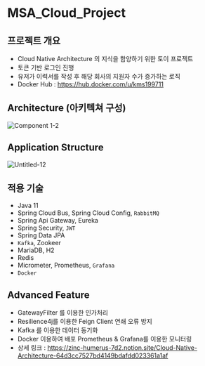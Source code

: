 # MSA_Cloud_Project

## 프로젝트 개요

- Cloud Native Architecture 의 지식을 함양하기 위한 토이 프로젝트
- 토큰 기반 로그인 진행
- 유저가 이력서를 작성 후 해당 회사의 지원자 수가 증가하는 로직
- Docker Hub : https://hub.docker.com/u/kms199711 

## Architecture (아키텍쳐 구성)

![Component 1-2](https://user-images.githubusercontent.com/108928206/229526520-56067ee4-d1dc-47e1-a689-97046013a300.png)

## Application Structure

![Untitled-12](https://user-images.githubusercontent.com/108928206/229410913-a372159a-d6b6-48ae-b6aa-2de669773f49.png)

## 적용 기술

- Java 11
- Spring Cloud Bus, Spring Cloud Config, `RabbitMQ`
- Spring Api Gateway, Eureka
- Spring Security, `JWT`
- Spring Data JPA
- `Kafka`, Zookeer
- MariaDB, H2
- Redis
- Micrometer, Prometheus, `Grafana`
- `Docker`

## Advanced Feature

- GatewayFilter 를 이용한 인가처리
- Resilience4j를 이용한 Feign Client 연쇄 오류 방지
- Kafka 를 이용한 데이터 동기화
- Docker 이용하여 배포 Prometheus & Grafana를 이용한 모니터링
- 상세 링크 : https://zinc-humerus-7d2.notion.site/Cloud-Native-Architecture-64d3cc7527bd4149bdafdd023361a1af



